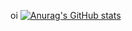 oi
[![Anurag's GitHub stats](https://github-readme-stats.vercel.app/api?kalildp)](https://github.com/anuraghazra/github-readme-stats)
